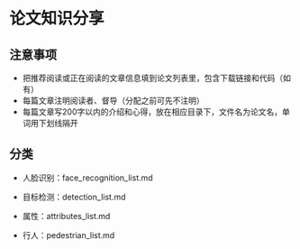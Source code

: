 # 论文知识分享


## 注意事项

* 把推荐阅读或正在阅读的文章信息填到论文列表里，包含下载链接和代码（如有）
* 每篇文章注明阅读者、督导（分配之前可先不注明）
* 每篇文章写200字以内的介绍和心得，放在相应目录下，文件名为论文名，单词用下划线隔开

## 分类

* 人脸识别：face_recognition_list.md

* 目标检测：detection_list.md

* 属性：attributes_list.md

* 行人：pedestrian_list.md
